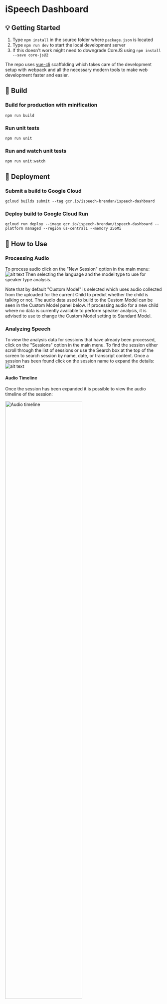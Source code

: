# iSpeech Dashboard

## :bulb: Getting Started

1. Type `npm install` in the source folder where `package.json` is located
2. Type `npm run dev` to start the local development server
3. If this doesn't work might need to downgrade CoreJS using `npm install --save core-js@2`

The repo uses [vue-cli](https://github.com/vuejs/vue-cli) scaffolding which takes care of the development setup with webpack and all the necessary modern tools to make web development faster and easier.

## :hammer: Build

### Build for production with minification
`npm run build`
### Run unit tests
`npm run unit`
### Run and watch unit tests
`npm run unit:watch`

## :rocket: Deployment

### Submit a build to Google Cloud
`gcloud builds submit --tag gcr.io/ispeech-brendan/ispeech-dashboard`

### Deploy build to Google Cloud Run
`gcloud run deploy --image gcr.io/ispeech-brendan/ispeech-dashboard --platform managed --region us-central1 --memory 256Mi`



## :book: How to Use

### Processing Audio 
To process audio click on the "New Session" option in the main menu:
![alt text](https://github.com//iSpeechAPAC/ispeech-dashboard/blob/master/new_session.jpg?raw=true)
Then selecting the language and the model type to use for speaker type analysis.

Note that by default "Custom Model" is selected which uses audio collected from the uploaded for the current Child to predict whether the child is talking or not. The audio data used to build to the Custom Model can be seen in the Custom Model panel below. If processing audio for a new child where no data is currently available to perform speaker analysis, it is advised to use to change the Custom Model setting to Standard Model.

### Analyzing Speech 
To view the analysis data for sessions that have already been processed, click on the "Sessions" option in the main menu. To find the session either scroll through the list of sessions or use the Search box at the top of the screen to search session by name, date, or transcript content. Once a session has been found click on the session name to expand the details:
![alt text](https://github.com//iSpeechAPAC/ispeech-dashboard/blob/master/analysis_session.jpg?raw=true)

#### Audio Timeline
Once the session has been expanded it is possible to view the audio timeline of the session:  

<img src="https://github.com//iSpeechAPAC/ispeech-dashboard/blob/master/timeline.jpg?raw=true" alt="Audio timeline" align="center" width="70%">

In the timeline, audio segments that have been identified as child speech are coloured in pink, and adult speech identified as blue. You can click on any part of the timeline to play back the audio for that section, and skip to that part of the transcript. Alternatively, the Play/Pause button can be used to listen to the entire audio sample.

#### Transcript
The auto-generated transcript is shown in the panel under the timeline. Each line contains the time period that an utterance was detected, the duration of the utterance, the name of the detected speaker (either the child's name or the teacher's name) and the transcript text.

<img src="https://github.com//iSpeechAPAC/ispeech-dashboard/blob/master/transcript_line.jpg?raw=true" alt="Transcript line" align="center" width="80%">

To generate an NLP analysis chart of the text in the transcript, click on the "?" button. If the transcript generated by Speech-To-Text is not correct, it is possible to modify the transcript line manually by clicking the button in the middle to type a new transcript, or to use dictation to re-input the transcript using the microphone button on the right.

#### NLP
After clicking the "?" button, the NLP analysis chart will be displayed under the transcript line:  

<img src="https://github.com//iSpeechAPAC/ispeech-dashboard/blob/master/NLP.jpg?raw=true" alt="NLP line" align="center" width="80%">

In the NLP chart the relationship between the parts of speech are connected, with the word type (Noun, Verb, Pronoun etc.) displayed underneath. To the left of the NLP chart is an emoticon displaying the overrall emotion of the utterance, for example:

| Emoticon | Sentiment |
| -------- | --------- |
| <img src="https://github.com/iSpeechAPAC/ispeech-dashboard/raw/master/emoji-laughing.jpg" alt="Laughing Emoticon" align="center" width="25"> | Very Positive |
| <img src="https://github.com/iSpeechAPAC/ispeech-dashboard/raw/master/emoji-smile.jpg" alt="Smile Emoticon" align="center" width="25"> | Positive      |
| <img src="https://github.com/iSpeechAPAC/ispeech-dashboard/raw/master/emoji-neutral.jpg" alt="Neutral Emoticon" align="center" width="25"> | Neutral       |
| <img src="https://github.com/iSpeechAPAC/ispeech-dashboard/raw/master/emoji-frown.jpg" alt="Frown Emoticon" align="center" width="25"> | Negative       |
| <img src="https://github.com/iSpeechAPAC/ispeech-dashboard/raw/master/emoji-dizzy.jpg" alt="Dizzy Emoticon" align="center" width="25"> | Very Negative       |

### Statistics
To view overall statistics for the child, click on the "Dashboard" item in the main menu:
![alt text](https://github.com//iSpeechAPAC/ispeech-dashboard/blob/master/dashboard_overview.jpg?raw=true)

On the Dashboard, you can see the overall statistics for the selected child, such as the number of Sessions taken, the total amount of minutes of child speech detected accross all sessions and the number of words detected. On the right side of the screen recommendations for the child are shown based on their current progress.

#### Number of utterances
The No. of Utterances panel displays the evolution of utterances made by the child and adult over time:  

<img src="https://github.com//iSpeechAPAC/ispeech-dashboard/blob/master/dashboard_utterances.jpg?raw=true" alt="Utterances Panel" align="center" width="400">

Generally a low number of child utterances during the session indicates a low amount of engagement in the session, although this may depend on session type.

#### Child/Adult ratio
The Child/Adult ratio panel shows the amount of child speech over time across sessions:  

<img src="https://github.com//iSpeechAPAC/ispeech-dashboard/blob/master/dashboard_adult_child.jpg?raw=true" alt="Child/Adult ratio Panel" align="center" width="400">

This is another indicator of the child's engagement in the session, however the metric may be more accurate than the number of utterances in the case where the long utterances are expected (for example, during storytelling sessions)

#### Language Spoken
The Language Spoken panel displays the composition of languages spoken during sessions, based on the amount of minutes spoken in each language over all sessions:  

<img src="https://github.com//iSpeechAPAC/ispeech-dashboard/blob/master/dashboard_languages.jpg?raw=true" alt="Language Spoken Panel" align="center" width="200">

Currently only Cantonese, Mandarin and English are supported.

## :cloud: Cloud configuration

### Cloud Bucket configuration
In order to access XML manifests stored in Google Cloud, CORS needs to be setup on the GCS bucket.
After authentication with your Google Account, use gsutil to execute the following command with the provided cors.json:
`gsutil cors set cors.json gs://ispeech-manifests`

### Installation of gcloud CLI
Normally the gcloud tool should be installed using the instructions at https://cloud.google.com/sdk/docs/quickstart.

On MacOS there maybe an error after trying to run the init.sh script due to the installed version of the openssl library being wrong (usually too new). The following commands helped to fix the issue:   

1. Install an older version of openssl using Homebrew:
```
brew uninstall openssl
brew tap-new $USER/old-openssl
brew extract --version=1.0.2t openssl $USER/old-openssl
brew install openssl@1.0.2t
```
Note that the first time I ran this there was an error due to needing to access Github to download the version, I remedied this by first running `export HOMEBREW_NO_GITHUB_API=1` which sets an environment variable.

2. Create a symlink to point to the Tap installed by Homebrew: `ln -s /usr/local/opt/openssl@1.0.2t /usr/local/opt/openssl`

